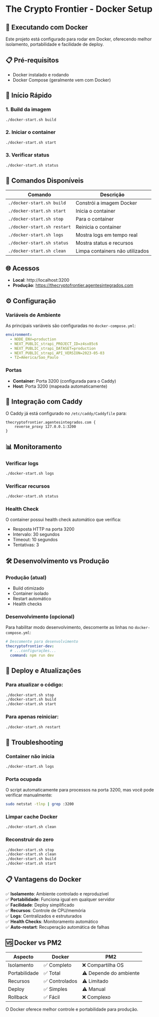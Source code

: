# The Crypto Frontier - Docker Setup

## 🐳 Executando com Docker

Este projeto está configurado para rodar em Docker, oferecendo melhor isolamento, portabilidade e facilidade de deploy.

## 📋 Pré-requisitos

- Docker instalado e rodando
- Docker Compose (geralmente vem com Docker)

## 🚀 Início Rápido

### 1. Build da imagem
```bash
./docker-start.sh build
```

### 2. Iniciar o container
```bash
./docker-start.sh start
```

### 3. Verificar status
```bash
./docker-start.sh status
```

## 📖 Comandos Disponíveis

| Comando | Descrição |
|---------|-----------|
| `./docker-start.sh build` | Constrói a imagem Docker |
| `./docker-start.sh start` | Inicia o container |
| `./docker-start.sh stop` | Para o container |
| `./docker-start.sh restart` | Reinicia o container |
| `./docker-start.sh logs` | Mostra logs em tempo real |
| `./docker-start.sh status` | Mostra status e recursos |
| `./docker-start.sh clean` | Limpa containers não utilizados |

## 🌐 Acessos

- **Local**: http://localhost:3200
- **Produção**: https://thecryptofrontier.agentesintegrados.com

## ⚙️ Configuração

### Variáveis de Ambiente

As principais variáveis são configuradas no `docker-compose.yml`:

```yaml
environment:
  - NODE_ENV=production
  - NEXT_PUBLIC_strapi_PROJECT_ID=z4sx85c6
  - NEXT_PUBLIC_strapi_DATASET=production
  - NEXT_PUBLIC_strapi_API_VERSION=2023-05-03
  - TZ=America/Sao_Paulo
```

### Portas

- **Container**: Porta 3200 (configurada para o Caddy)
- **Host**: Porta 3200 (mapeada automaticamente)

## 🔧 Integração com Caddy

O Caddy já está configurado no `/etc/caddy/Caddyfile` para:

```caddyfile
thecryptofrontier.agentesintegrados.com {
    reverse_proxy 127.0.0.1:3200
}
```

## 📊 Monitoramento

### Verificar logs
```bash
./docker-start.sh logs
```

### Verificar recursos
```bash
./docker-start.sh status
```

### Health Check
O container possui health check automático que verifica:
- Resposta HTTP na porta 3200
- Intervalo: 30 segundos
- Timeout: 10 segundos
- Tentativas: 3

## 🛠️ Desenvolvimento vs Produção

### Produção (atual)
- Build otimizado
- Container isolado
- Restart automático
- Health checks

### Desenvolvimento (opcional)
Para habilitar modo desenvolvimento, descomente as linhas no `docker-compose.yml`:

```yaml
# Descomente para desenvolvimento
thecryptofrontier-dev:
  # ...configurações...
  command: npm run dev
```

## 🔄 Deploy e Atualizações

### Para atualizar o código:
```bash
./docker-start.sh stop
./docker-start.sh build
./docker-start.sh start
```

### Para apenas reiniciar:
```bash
./docker-start.sh restart
```

## 🐛 Troubleshooting

### Container não inicia
```bash
./docker-start.sh logs
```

### Porta ocupada
O script automaticamente para processos na porta 3200, mas você pode verificar manualmente:
```bash
sudo netstat -tlnp | grep :3200
```

### Limpar cache Docker
```bash
./docker-start.sh clean
```

### Reconstruir do zero
```bash
./docker-start.sh stop
./docker-start.sh clean
./docker-start.sh build
./docker-start.sh start
```

## 📋 Vantagens do Docker

✅ **Isolamento**: Ambiente controlado e reproduzível  
✅ **Portabilidade**: Funciona igual em qualquer servidor  
✅ **Facilidade**: Deploy simplificado  
✅ **Recursos**: Controle de CPU/memória  
✅ **Logs**: Centralizados e estruturados  
✅ **Health Checks**: Monitoramento automático  
✅ **Auto-restart**: Recuperação automática de falhas  

## 🆚 Docker vs PM2

| Aspecto | Docker | PM2 |
|---------|--------|-----|
| Isolamento | ✅ Completo | ❌ Compartilha OS |
| Portabilidade | ✅ Total | ⚠️ Depende do ambiente |
| Recursos | ✅ Controlados | ⚠️ Limitado |
| Deploy | ✅ Simples | ⚠️ Manual |
| Rollback | ✅ Fácil | ❌ Complexo |

O Docker oferece melhor controle e portabilidade para produção. 